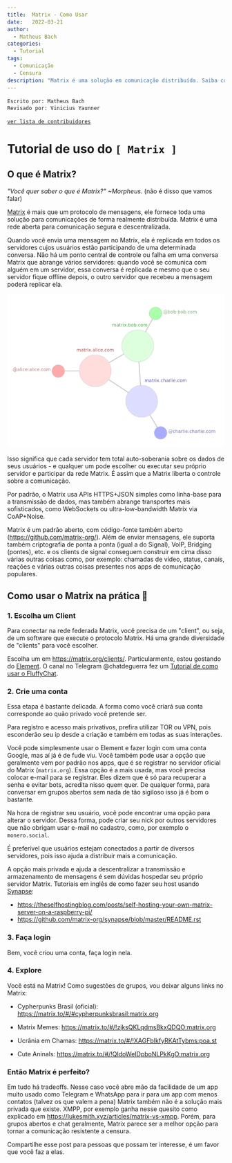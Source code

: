 ```yaml
---
title:  Matrix - Como Usar
date:   2022-03-21
author:
  - Matheus Bach
categories:
  - Tutorial
tags:
  - Comunicação
  - Censura
description: "Matrix é uma solução em comunicação distribuída. Saiba como usar nesse tutorial"
---
```


```
Escrito por: Matheus Bach
Revisado por: Vinicius Yaunner
```

[```ver lista de contribuidores```](/about/#contribuidores)

# Tutorial de uso do ```[ Matrix ]```

## O que é Matrix?

*"Você quer saber o que é Matrix?" ~Morpheus*. (não é disso que vamos falar)

[Matrix](https://matrix.org/) é mais que um protocolo de mensagens, ele fornece toda uma solução para comunicações de forma realmente distribuída. Matrix é uma rede aberta para comunicação segura e descentralizada.

Quando você envia uma mensagem no Matrix, ela é replicada em todos os servidores cujos usuários estão participando de uma determinada conversa. Não há um ponto central de controle ou falha em uma conversa Matrix que abrange vários servidores: quando você se comunica com alguém em um servidor, essa conversa é replicada e mesmo que o seu servidor fique offline depois, o outro servidor que recebeu a mensagem poderá replicar ela.

![media](../stuff/matrix-diagrama.webp)

Isso significa que cada servidor tem total auto-soberania sobre os dados de seus usuários - e qualquer um pode escolher ou executar seu próprio servidor e participar da rede Matrix. É assim que a Matrix liberta o controle sobre a comunicação.

Por padrão, o Matrix usa APIs HTTPS+JSON simples como linha-base para a transmissão de dados, mas também abrange transportes mais sofisticados, como WebSockets ou ultra-low-bandwidth Matrix via CoAP+Noise.

Matrix é um padrão aberto, com código-fonte também aberto (https://github.com/matrix-org/). Além de enviar mensagens, ele suporta também criptografia de ponta a ponta (igual a do Signal), VoIP, Bridging (pontes), etc. e os clients de signal conseguem construir em cima disso várias outras coisas como, por exemplo: chamadas de vídeo, status, canais, reações e várias outras coisas presentes nos apps de comunicação populares.



## Como usar o Matrix na prática 📩

### 1. Escolha um Client
Para conectar na rede federada Matrix, você precisa de um "client", ou seja, de um software que execute o protocolo Matrix. Há uma grande diversidade de "clients" para você escolher. 

Escolha um em https://matrix.org/clients/. Particularmente, estou gostando do [Element](https://element.io/). O canal no Telegram @chatdeguerra fez um [Tutorial de como usar o FluffyChat](https://t.me/chatdeguerra/79).

### 2. Crie uma conta
Essa etapa é bastante delicada. A forma como você criará sua conta corresponde ao quão privado você pretende ser.

Para registro e acesso mais privativos, prefira utilizar TOR ou VPN, pois esconderão seu ip desde a criação e também em todas as suas interações.

Você pode simplesmente usar o Element e fazer login com uma conta Google, mas aí já é de fude viu. Você também pode usar a opção que geralmente vem por padrão nos apps, que é se registrar no servidor oficial do Matrix (```matrix.org```). Essa opção é a mais usada, mas você precisa colocar e-mail para se registrar. Eles dizem que é só para recuperar a senha e evitar bots, acredita nisso quem quer. De qualquer forma, para conversar em grupos abertos sem nada de tão sigiloso isso já é bom o bastante.

Na hora de registrar seu usuário, você pode encontrar uma opção para alterar o servidor. Dessa forma, pode criar seu nick por outros servidores que não obrigam usar e-mail no cadastro, como, por exemplo o ```monero.social```.

É preferível que usuários estejam conectados a partir de diversos servidores, pois isso ajuda a distribuir mais a comunicação.

A opção mais privada e ajuda a descentralizar a transmissão e armazenamento de mensagens é sem dúvidas hospedar seu próprio servidor Matrix. 
Tutoriais em inglês de como fazer seu host usando [Synapse](https://github.com/matrix-org/synapse):
- https://theselfhostingblog.com/posts/self-hosting-your-own-matrix-server-on-a-raspberry-pi/
- https://github.com/matrix-org/synapse/blob/master/README.rst

### 3. Faça login
Bem, você criou uma conta, faça login nela.

### 4. Explore
Você está na Matrix!
Como sugestões de grupos, vou deixar alguns links no Matrix:

- Cypherpunks Brasil (oficial): https://matrix.to/#/#cypherpunksbrasil:matrix.org

- Matrix Memes: https://matrix.to/#/!zjksQKLqdmsBkxQDQO:matrix.org

- Ucrânia em Chamas: https://matrix.to/#/!XAGFbIkfyRKAtTybms:poa.st

- Cute Aninals: https://matrix.to/#/!QIdoWeIDpboNLPkKgO:matrix.org

### Então Matrix é perfeito?
Em tudo há tradeoffs. Nesse caso você abre mão da facilidade de um app muito usado como Telegram e WhatsApp para ir para um app com menos contatos (talvez os que valem a pena)
Matrix também não é a solução mais privada que existe. XMPP, por exemplo ganha nesse quesito como explicado em https://lukesmith.xyz/articles/matrix-vs-xmpp. Porém, para grupos abertos e chat geralmente, Matrix parece ser a melhor opção para tornar a comunicação resistente a censura.

Compartilhe esse post para pessoas que possam ter interesse, é um favor que você faz a elas.

